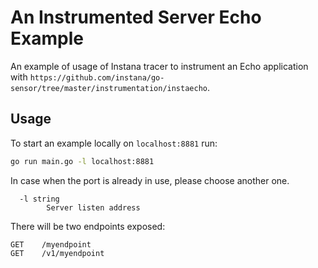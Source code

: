 An Instrumented Server Echo Example
==========================

An example of usage of Instana tracer to instrument an Echo application with `https://github.com/instana/go-sensor/tree/master/instrumentation/instaecho`.

Usage
-----

To start an example locally on `localhost:8881` run:

```bash
go run main.go -l localhost:8881
```

In case when the port is already in use, please choose another one.

```
  -l string
        Server listen address
```

There will be two endpoints exposed:

```
GET    /myendpoint               
GET    /v1/myendpoint    
```       
